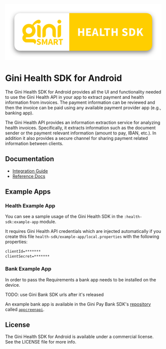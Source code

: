 ![Gini Health SDK for Android](./logo.png)

Gini Health SDK for Android
===========================

The Gini Health SDK for Android provides all the UI and functionality needed to use the Gini Health API in your app to
extract payment and health information from invoices. The payment information can be reviewed and then the invoice can
be paid using any available payment provider app (e.g., banking app).

The Gini Health API provides an information extraction service for analyzing health invoices. Specifically, it extracts
information such as the document sender or the payment relevant information (amount to pay, IBAN, etc.). In addition it
also provides a secure channel for sharing payment related information between clients. 

Documentation
-------------

* [Integration Guide](https://developer.gini.net/gini-mobile-android/health-sdk/html/)
* [Reference Docs](https://developer.gini.net/gini-mobile-android/health-sdk/dokka/index.html)

Example Apps
------------

### Health Example App

You can see a sample usage of the Gini Health SDK in the `:health-sdk:example-app` module. 

It requires Gini Health API credentials which are injected automatically if you create this file `health-sdk/example-app/local.properties` with the following properties:
```
clientId=*******
clientSecret=*******
```

### Bank Example App

In order to pass the Requirements a bank app needs to be installed on the device.

TODO: use Gini Bank SDK urls after it's released

An example bank app is available in the Gini Pay Bank SDK's
[repository](https://github.com/gini/gini-pay-bank-sdk-android) called
[`appcreenapi`](https://github.com/gini/gini-pay-bank-sdk-android/tree/main/appscreenapi).

License
-------

The Gini Health SDK for Android is available under a commercial license.
See the LICENSE file for more info.

